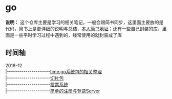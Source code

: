 # go
**说明：**
这个仓库主要是学习的相关笔记，一般会跟简书同步，这里面主要放的是代码，简书上是更详细的说明与总结，[本人简书地址](https://www.jianshu.com/u/ebd12c906730)；还有一些自己封装的库，里面是一些平时学习过程中遇到的，经常使用的就封装成了库

## 时间轴
2018-12<br>
|---------------------[time.go系统包的相关整理](https://github.com/wutiange/go/tree/master/officialLibraryLearn)<br>
|---------------------[切片包](https://github.com/wutiange/go/tree/master/sliceHandle)<br>
|---------------------[投票系统](https://github.com/wutiange/go/tree/master/voteSystem)<br>
|---------------------[简单的注册与登录Server](https://github.com/wutiange/go/tree/master/simpleHttp)<br>
